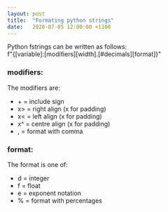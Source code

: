 ```yaml
---
layout: post
title:  "Formating python strings"
date:   2020-07-05 12:00:00 +1100
---
```

Python fstrings can be written as follows:  
f"{[variable]:[modifiers][width].[#decimals][format]}"
### modifiers:
The modifiers are:
- \+  =   include sign
- x> = right align (x for padding)
- x< = left align (x for padding)
- x^ = centre align (x for padding)
- , = format with comma

### format:
The format is one of:
- d = integer
- f = float
- e = exponent notation
- % = format with percentages 
